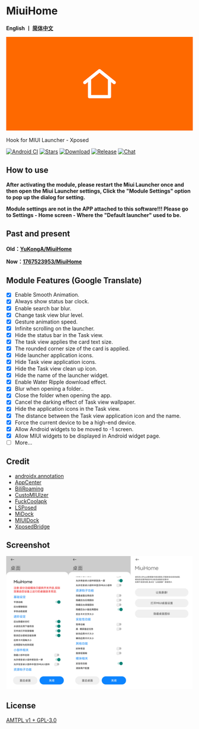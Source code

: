# MiuiHome

__English 丨 [简体中文](https://github.com/1767523953/MiuiHome/blob/main/README_zh.md)__

![Launcher](https://github.com/1767523953/MiuiHome/blob/main/Pic/Launcher.png)

Hook for MIUI Launcher - Xposed

[![Android CI](https://github.com/1767523953/MiuiHome/actions/workflows/main.yml/badge.svg)](https://github.com/1767523953/MiuiHome/actions/workflows/main.yml) [![Stars](https://img.shields.io/github/stars/1767523953/MiuiHome?label=stars)](https://github.com/1767523953/MiuiHome) [![Download](https://img.shields.io/github/downloads/Xposed-Modules-Repo/com.yuk.miuihome/total)](https://github.com/Xposed-Modules-Repo/com.yuk.miuihome/releases) [![Release](https://img.shields.io/github/v/release/Xposed-Modules-Repo/com.yuk.miuihome?label=release)](https://github.com/Xposed-Modules-Repo/com.yuk.miuihome/releases/latest) [![Chat](https://img.shields.io/badge/Telegram-Chat-blue.svg?logo=telegram)](https://t.me/MiuiHome_Xposed)

## How to use

__After activating the module, please restart the Miui Launcher once and then open the Miui Launcher settings, Click the "Module Settings" option to pop up the dialog for setting.__

__Module settings are not in the APP attached to this software!!! Please go to Settings - Home screen - Where the "Default launcher" used to be.__

## Past and present

__Old：[YuKongA/MiuiHome](https://github.com/YuKongA/MiuiHome)__

__Now：[1767523953/MiuiHome](https://github.com/1767523953/MiuiHome)__

## Module Features (Google Translate)

- [x] Enable Smooth Animation.
- [x] Always show status bar clock.
- [x] Enable search bar blur.
- [x] Change task view blur level.
- [x] Gesture animation speed.
- [x] Infinite scrolling on the launcher.
- [x] Hide the status bar in the Task view.
- [x] The task view applies the card text size.
- [x] The rounded corner size of the card is applied.
- [x] Hide launcher application icons.
- [x] Hide Task view application icons.
- [x] Hide the Task view clean up icon.
- [x] Hide the name of the launcher widget.
- [x] Enable Water Ripple download effect.
- [x] Blur when opening a folder..
- [x] Close the folder when opening the app.
- [x] Cancel the darking effect of Task view wallpaper.
- [x] Hide the application icons in the Task view.
- [x] The distance between the Task view application icon and the name.
- [x] Force the current device to be a high-end device.
- [x] Allow Android widgets to be moved to -1 screen.
- [x] Allow MIUI widgets to be displayed in Android widget page.
- [ ] More...

## Credit

- [androidx.annotation](https://android.googlesource.com/platform/frameworks/support/+/androidx-master-dev/annotation/annotation)
- [AppCenter](https://github.com/microsoft/appcenter)
- [BiliRoaming](https://github.com/yujincheng08/BiliRoaming/blob/master/LICENSE)
- [CustoMIUIzer](https://code.highspec.ru/Mikanoshi/CustoMIUIzer)
- [FuckCoolapk](https://github.com/ejiaogl/FuckCoolapk)
- [LSPosed](https://github.com/LSPosed/LSPosed)
- [MiDock](https://github.com/lamprose/MIDock)
- [MIUIDock](https://github.com/ouhoukyo/MIUIDock)
- [XposedBridge](https://github.com/rovo89/XposedBridge)

## Screenshot

![Screenshot](https://github.com/1767523953/MiuiHome/blob/main/Pic/Screenshot.png)

## License

[AMTPL v1 + GPL-3.0](LICENSE)
